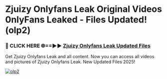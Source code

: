# Zjuizy Onlyfans Leak Original Videos 0nlyFans Leaked - Files Updated! (olp2)

<h3>🔴 CLICK HERE 🌐==►► <a href="https://tinyurl.com/3hn5wdd3" rel="nofollow">Zjuizy Onlyfans Leak Updated Files</a></h3>

Get Zjuizy Onlyfans Leak and all content. Now you can access all videos and pictures of Zjuizy Onlyfans Leak. New Updated Files 2025!

[![olp2](https://i.imgur.com/4HnBqBT.gif)](https://tinyurl.com/3hn5wdd3)
